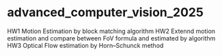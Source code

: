 # advanced_computer_vision_2025

HW1 Motion Estimation by block matching algorithm
HW2 Extennd motion estimation and compare between FoV formula and estimated by algorithm
HW3 Optical Flow estimation by Horn–Schunck method
